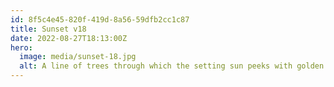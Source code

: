 ```yaml
---
id: 8f5c4e45-820f-419d-8a56-59dfb2cc1c87
title: Sunset v18
date: 2022-08-27T18:13:00Z
hero:
  image: media/sunset-18.jpg
  alt: A line of trees through which the setting sun peeks with golden lens flares. Heavy motion blur turns bushes in the foreground into a green smear. The photo was taken from a fast-moving vehicle.
---
```

